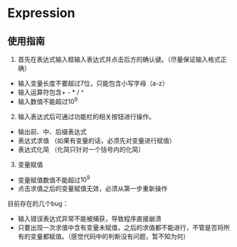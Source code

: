 # Expression

## 使用指南

1. 首先在表达式输入框输入表达式并点击后方的确认键。（尽量保证输入格式正确）
* 输入变量长度不要超过7位，只能包含小写字母（a-z）
* 输入运算符包含+ - * / ^
* 输入数值不能超过$10^9$

2. 输入表达式后可通过功能栏的相关按钮进行操作。
* 输出前、中、后缀表达式
* 表达式求值 （如果有变量的话，必须先对变量进行赋值）
* 表达式化简 （化简只针对一个括号内的化简）

3. 变量赋值

* 变量赋值数值不能超过$10^9$
* 点击求值之后的变量赋值无效，必须从第一步重新操作


目前存在的几个bug：
* 输入错误表达式异常不能被捕获，导致程序直接崩溃
* 只要出现一次求值中含有变量未赋值，之后的求值都不能进行，不管是否将所有的变量都赋值。（感觉代码中的判断没有问题，暂不知为何）
